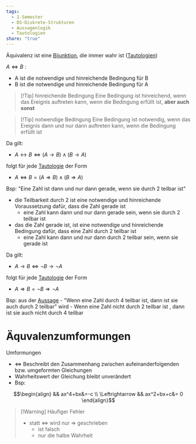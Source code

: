 ```yaml
---
tags:
  - 1-Semester
  - DS-Diskrete-Strukturen
  - Aussagenlogik
  - Tautologien
share: "true"
---
```

Äquivalenz ist eine [Bijunktion](../Logische%20Operatoren/Bijunktion.md#), die immer wahr ist ([Tautologien](./Tautologien.md#))

$A \Leftrightarrow B$ :
- A ist die notwendige und hinreichende Bedingung für B
- B ist die notwendige und hinreichende Bedingung für A

> [!Tip] hinreichende Bedingung
> Eine Bedingung ist hinreichend, wenn das Ereignis auftreten kann, wenn die Bedingung erfüllt ist, **aber auch sonst**

> [!Tip] notwendige Bedingung
> Eine Bedingung ist notwendig, wenn das Ereignis dann und nur dann auftreten kann, wenn die Bedingung erfüllt ist

Da gilt:
- $A \leftrightarrow B \Leftrightarrow (A \rightarrow B) \land (B \rightarrow A)$

folgt für jede [Tautologie](./Tautologien.md#) der Form
- $A \Leftrightarrow B = (A \Rightarrow B) \land (B \Rightarrow A)$

Bsp: "Eine Zahl ist dann und nur dann gerade, wenn sie durch 2 teilbar ist"
- die Teilbarkeit durch 2 ist eine notwendige und hinreichende Voraussetzung dafür, dass die Zahl gerade ist
	- eine Zahl kann dann und nur dann gerade sein, wenn sie durch 2 teilbar ist
- das die Zahl gerade ist, ist eine notwendige und hinreichende Bedingung dafür, dass eine Zahl durch 2 teilbar ist 
	- eine Zahl kann dann und nur dann durch 2 teilbar sein, wenn sie gerade ist

Da gilt:
- $A \rightarrow B \Leftrightarrow \lnot B \rightarrow \lnot A$

folgt für jede [Tautologie](./Tautologien.md#) der Form
- $A \Rightarrow B = \lnot B \Rightarrow \lnot A$

Bsp: aus der [Aussage](../Aussagen-und-Aussageformen.md#aussagen)
	- "Wenn eine Zahl durch 4 teilbar ist, dann ist sie auch durch 2 teilbar" wird
	- Wenn eine Zahl nicht durch 2 teilbar ist , dann ist sie auch nicht durch 4 teilbar

# Äquvalenzumformungen
Umformungen
- $\Leftrightarrow$ Beschreibt den Zusammenhang zwischen aufeinanderfolgenden bzw. umgeformten Gleichungen
- Wahrheitswert der Gleichung bleibt unverändert
- Bsp:

$$\begin{align}
	&& ax^4+bx&=-c \\ 
	\Leftrightarrow && ax^2+bx+c&= 0
\end{align}$$


> [!Warning] Häufiger Fehler
> - statt $\Leftrightarrow$ wird nur $\Rightarrow$ geschrieben
>	- ist falsch
>	- nur die halbe Wahrheit
